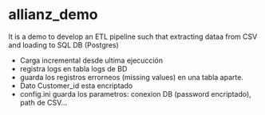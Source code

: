 # allianz_demo

It is a demo to develop an ETL pipeline such that extracting dataa from CSV and loading to SQL DB (Postgres)
  - Carga incremental desde ultima ejecucción
  - registra logs en tabla logs de BD
  - guarda los registros errorneos (missing values) en una tabla aparte.
  - Dato Customer_id esta encriptado
  - config.ini guarda los parametros: conexion DB (password encriptado), path de CSV...
